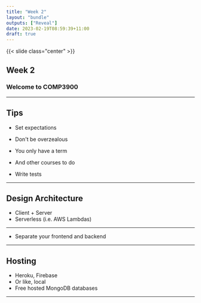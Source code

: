 ```yaml
---
title: "Week 2"
layout: "bundle"
outputs: ["Reveal"]
date: 2023-02-19T08:59:39+11:00
draft: true
---
```


{{< slide class="center" >}}

## Week 2

### Welcome to COMP3900

---

## Tips

* Set expectations
* Don't be overzealous
* You only have a term
* And other courses to do

* Write tests

---

## Design Architecture

* Client + Server
* Serverless (i.e. AWS Lambdas)

---

* Separate your frontend and backend

---

## Hosting

* Heroku, Firebase
* Or like, local
* Free hosted MongoDB databases

---